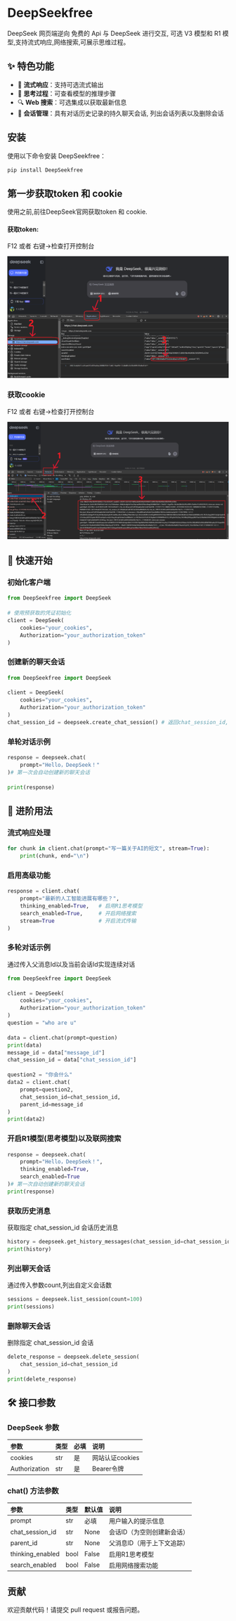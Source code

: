 # DeepSeekfree

DeepSeek 网页端逆向
免费的 Api 与 DeepSeek 进行交互, 可选 V3 模型和 R1 模型,支持流式响应,网络搜索,可展示思维过程。

## ✨ 特色功能

- 🔄 **流式响应**：支持可选流式输出 
- 🤔 **思考过程**：可查看模型的推理步骤 
- 🔍 **Web 搜索**：可选集成以获取最新信息 
- 💬 **会话管理**：具有对话历史记录的持久聊天会话, 列出会话列表以及删除会话

## 安装

使用以下命令安装 DeepSeekfree：

```bash
pip install DeepSeekfree
```

## 第一步获取token 和 cookie
使用之前,前往DeepSeek官网获取token 和 cookie.
#### 获取token:
F12 或者 右键->检查打开控制台

<p align="center">
  <img src="https://github.com/danel-phang/DeepSeek-free/blob/main/images/token.png" alt="token">
</p>

### 获取cookie

F12 或者 右键->检查打开控制台
<p align="center">
  <img src="https://github.com/danel-phang/DeepSeek-free/blob/main/images/cookie.png" alt="cookie">
</p>


## 🚀 快速开始

### 初始化客户端

```python
from DeepSeekfree import DeepSeek

# 使用预获取的凭证初始化
client = DeepSeek(
    cookies="your_cookies", 
    Authorization="your_authorization_token"
)
```



### 创建新的聊天会话

```python
from DeepSeekfree import DeepSeek

client = DeepSeek(
    cookies="your_cookies", 
    Authorization="your_authorization_token"
)
chat_session_id = deepseek.create_chat_session() # 返回chat_session_id, 可用于连续对话
```

### 单轮对话示例

```python
response = deepseek.chat(
    prompt="Hello，DeepSeek！"
)# 第一次会自动创建新的聊天会话

print(response)
```



## 🧠 进阶用法

### 流式响应处理

```python
for chunk in client.chat(prompt="写一篇关于AI的短文", stream=True):
    print(chunk, end="\n")
```



### 启用高级功能

```python
response = client.chat(
    prompt="最新的人工智能进展有哪些？",
    thinking_enabled=True,   # 启用R1思考模型
    search_enabled=True,     # 开启网络搜索
    stream=True              # 开启流式传输
)
```



### 多轮对话示例

通过传入父消息Id以及当前会话Id实现连续对话

```python
from DeepSeekfree import DeepSeek

client = DeepSeek(
    cookies="your_cookies", 
    Authorization="your_authorization_token"
)
question = "who are u"

data = client.chat(prompt=question)
print(data)
message_id = data["message_id"]
chat_session_id = data["chat_session_id"]

question2 = "你会什么"
data2 = client.chat(
    prompt=question2, 
    chat_session_id=chat_session_id, 
    parent_id=message_id
)
print(data2)
```



### 开启R1模型(思考模型)以及联网搜索

```python
response = deepseek.chat(
    prompt="Hello，DeepSeek！",
    thinking_enabled=True,
    search_enabled=True
)# 第一次自动创建新的聊天会话
print(response)
```


### 获取历史消息
获取指定 chat_session_id 会话历史消息
```python
history = deepseek.get_history_messages(chat_session_id=chat_session_id)
print(history)
```

### 列出聊天会话
通过传入参数count,列出自定义会话数
```python
sessions = deepseek.list_session(count=100)
print(sessions)
```

### 删除聊天会话
删除指定 chat_session_id 会话
```python
delete_response = deepseek.delete_session(
    chat_session_id=chat_session_id
)
print(delete_response)
```



## 🛠️ 接口参数

### DeepSeek 参数

| 参数          | 类型 | 必填 | 说明                    |
| :------------ | :--- | :--- | :---------------------- |
| cookies       | str  | 是   | 网站认证cookies         |
| Authorization | str  | 是   | Bearer令牌              |

### chat() 方法参数

| 参数             | 类型 | 默认值 | 说明                       |
| :--------------- | :--- | :----- | :------------------------- |
| prompt           | str  | 必填   | 用户输入的提示信息         |
| chat_session_id  | str  | None   | 会话ID（为空则创建新会话） |
| parent_id        | str  | None   | 父消息ID（用于上下文追踪） |
| thinking_enabled | bool | False  | 启用R1思考模型             |
| search_enabled   | bool | False  | 启用网络搜索功能           |



## 贡献

欢迎贡献代码！请提交 pull request 或报告问题。
